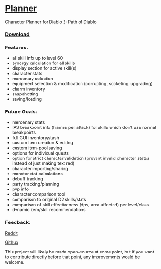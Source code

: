 <!------------------------------------------
Path of Diablo Planner

* Click on the character's level or class to change them
* Use right click to remove points or items
* Shift and ctrl modify the amount added or removed
* Upgrading can be done by ctrl-clicking the equipped item (ctrl + right-click to downgrade)
* Snapshot effects by ctrl-clicking the effect's icon

Current Known Issues:
* Charms can't be moved into a new space below the original space if they overlap eachother
* Shift + Right Click in Firefox doesn't work (and still opens the default menu)
* Socketed gems/runes/jewels sometimes aren't aligned like they should be
* DoT (Damage over Time) stats are added without considering their time component

Info: https://github.com/BetweenWalls/planner#planner

Code Organization:
	File   			Description
	index.html  		Handles page layout
	all.css			Defines style elements
	all.js			Holds most of the program logic
	all_equipment.js	Contains item data
	all_monsters.js 	Contains enemy data
	amazon.js   		Skill data (amazon)
	assassin.js		Skill data (assassin)
	barbarian.js		Skill data (barbarian)
	druid.js    		Skill data (druid)
	necromancer.js		Skill data (necromancer)
	paladin.js  		Skill data (paladin)
	sorceress.js		Skill data (sorceress)
	universal_skills.js	Skill data (oskills)

Text below this is formatted for the github info page
------------------------------------------>

# [Planner](https://BetweenWalls.github.io/planner/)

Character Planner for Diablo 2: Path of Diablo

### [Download](https://github.com/BetweenWalls/planner/archive/master.zip)

### Features:
* all skill info up to level 60
* synergy calculation for all skills
* display section for active skill(s)
* character stats
* mercenary selection
* equipment selection & modification (corrupting, socketing, upgrading)
* charm inventory
* snapshotting
* saving/loading

### Future Goals:
* mercenary stats
* IAS breakpoint info (frames per attack) for skills which don't use normal breakpoints
* full GUI inventory/stash
* custom item creation & editing
* custom item-pool saving
* options for individual quests
* option for strict character validation (prevent invalid character states instead of just making text red)
* character importing/sharing
* monster stat calculations
* debuff tracking
* party tracking/planning
* pvp info
* character comparison tool
* comparison to original D2 skills/stats
* comparison of skill effectiveness (dps, area affected) per level/class
* dynamic item/skill recommendations

### Feedback:
[Reddit](https://www.reddit.com/r/pathofdiablo/comments/f81e5u/character_skill_calculator_with_skill_info_up_to/)

[Github](https://github.com/BetweenWalls/planner/wiki/Feedback-for-Skill-Planner)

This project will likely be made open-source at some point, but if you want to contribute directly before that point, any improvements would be welcome.
